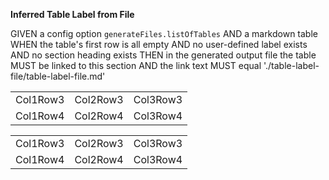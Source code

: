**Inferred Table Label from File**

GIVEN a config option `generateFiles.listOfTables`
AND a markdown table
WHEN the table's first row is all empty
AND no user-defined label exists
AND no section heading exists
THEN in the generated output file the table MUST be linked to this section
AND the link text MUST equal './table-label-file/table-label-file.md'

||||
| -------- | -------- | -------- |
| Col1Row3 | Col2Row3 | Col3Row3 |
| Col1Row4 | Col2Row4 | Col3Row4 |

||||
| -------- | -------- | -------- |
| Col1Row3 | Col2Row3 | Col3Row3 |
| Col1Row4 | Col2Row4 | Col3Row4 |
